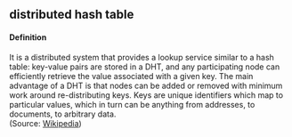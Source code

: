 ## distributed hash table

<h4>Definition</h4><p>It is a distributed system that provides a lookup service similar to a hash table: key-value pairs are stored in a DHT, and any participating node can efficiently retrieve the value associated with a given key. The main advantage of a DHT is that nodes can be added or removed with minimum work around re-distributing keys. Keys are unique identifiers which map to particular values, which in turn can be anything from addresses, to documents, to arbitrary data.<br>(Source: <a href="https://en.wikipedia.org/wiki/Distributed_hash_table">Wikipedia</a>)</p>

